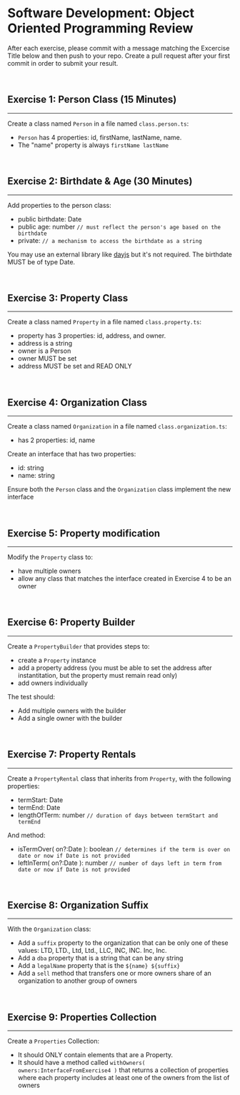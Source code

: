 # Software Development: Object Oriented Programming Review

After each exercise, please commit with a message matching the Excercise Title below and then push to your repo. Create a pull request after your first commit in order to submit your result.

<br/>

## Exercise 1: Person Class (15 Minutes)
---

Create a class named `Person` in a file named `class.person.ts`:
- `Person` has 4 properties: id, firstName, lastName, name.
- The "name" property is always `firstName lastName`

<br/>

## Exercise 2: Birthdate & Age (30 Minutes)
---
Add properties to the person class:

- public birthdate: Date
- public age: number `// must reflect the person's age based on the birthdate`
- private: `// a mechanism to access the birthdate as a string`

You may use an external library like [dayjs](https://day.js.org/docs/en/installation/installation) but it's not required. The birthdate MUST be of type Date.

<br/>

## Exercise 3: Property Class
---

Create a class named `Property` in a file named `class.property.ts`:

- property has 3 properties: id, address, and owner.
- address is a string
- owner is a Person
- owner MUST be set
- address MUST be set and READ ONLY

<br/>

## Exercise 4: Organization Class
---

Create a class named `Organization` in a file named `class.organization.ts`:

- has 2 properties: id, name

Create an interface that has two properties:

- id: string
- name: string

Ensure both the `Person` class and the `Organization` class implement the new interface

<br/>

## Exercise 5: Property modification
---

Modify the `Property` class to:
- have multiple owners
- allow any class that matches the interface created in Exercise 4 to be an owner

<br/>

## Exercise 6: Property Builder
---

Create a `PropertyBuilder` that provides steps to:
- create a `Property` instance
- add a property address (you must be able to set the address after instantitation, but the property must remain read only)
- add owners individually

The test should:
- Add multiple owners with the builder
- Add a single owner with the builder

<br/>

## Exercise 7: Property Rentals
---

Create a `PropertyRental` class that inherits from `Property`, with the following properties:
- termStart: Date
- termEnd: Date
- lengthOfTerm: number `// duration of days between termStart and termEnd`

And method:
- isTermOver( on?:Date ): boolean `// determines if the term is over on date or now if Date is not provided`
- leftInTerm( on?:Date ): number `// number of days left in term from date or now if Date is not provided`

<br/>

## Exercise 8: Organization Suffix
---

With the `Organization` class:

- Add a `suffix` property to the organization that can be only one of these values:
  LTD, LTD., Ltd, Ltd., LLC, INC, INC. Inc, Inc.
- Add a `dba` property that is a string that can be any string
- Add a `legalName` property that is the `${name} ${suffix}`
- Add a `sell` method that transfers one or more owners share of an organization to another group of owners

<br/>

## Exercise 9: Properties Collection
---

Create a `Properties` Collection: 
- It should ONLY contain elements that are a Property.
- It should have a method called `withOwners( owners:InterfaceFromExercise4 )` that returns a collection of properties where each property includes at least one of the owners from the list of owners